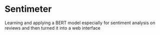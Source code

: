 # Sentimeter
Learning and applying a BERT model especially for sentiment analysis on reviews and then turned it into a web interface
